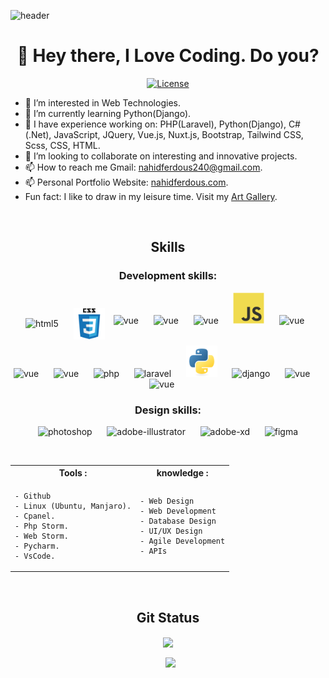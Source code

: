 ![header](https://capsule-render.vercel.app/api?type=waving&color=auto&height=300&section=header&text=Nahid%20Ferdous&fontSize=80&animation=fadeIn&fontAlignY=38&desc=A%20Passionate%20Full-Stack%20Web%20Developer.&descAlignY=51&descAlign=62)
<h1 align="center">
    👋 Hey there, I Love Coding. Do you?
</h1>

<p align="center">
    <a href="https://komarev.com/ghpvc/?username=nahidnfr123&color=ff69b4&style=flat&label=VIEWS">
    <img src="https://komarev.com/ghpvc/?username=nahidnfr123&color=ff69b4&style=flat&label=VIEWS" alt="License">
    </a>
</p>

[comment]: <> (<div style="margin-bottom: 30px; color: dodgerblue;">)

[comment]: <> (    <h3 align="center" style="line-height: 4px !important;">)

[comment]: <> (        I am a Full-Stack Web Developer.)

[comment]: <> (    </h3>)

[comment]: <> (</div>)

[comment]: <> (<hr style="margin-bottom: 30px; background-color: #4a5568">)

- 🌱 I’m interested in Web Technologies.
- 🌱 I’m currently learning Python(Django).
- 🌱 I have experience working on: PHP(Laravel), Python(Django), C#(.Net), JavaScript, JQuery, Vue.js, Nuxt.js, Bootstrap, Tailwind CSS, Scss, CSS, HTML.
- 💞️ I’m looking to collaborate on interesting and innovative projects.
- 📫 How to reach me Gmail: nahidferdous240@gmail.com.
- 📫 Personal Portfolio Website: [nahidferdous.com](https://www.nahidferdous.com "Nahid Ferdous").
- Fun fact: I like to draw in my leisure time. Visit my [Art Gallery](https://nahidferdous.com/art_gallery "Nahid's ART Gallery").

[comment]: <> (![myimg]&#40;https://cdn.worldvectorlogo.com/logos/html5.svg&#41;)

<br>
<h2 align="center">Skills</h2>
<h3 align="center">Development skills:</h3>
<p align="center">
    <img align="middle" hspace="10" vspace="10" src="https://cdn.worldvectorlogo.com/logos/html5.svg" alt="html5" width="50" height="50"/>
    <img align="middle" hspace="10" vspace="10" src="https://raw.githubusercontent.com/devicons/devicon/master/icons/css3/css3-original-wordmark.svg" alt="css3" width="50" height="50"/>
    <img src="https://cdn.worldvectorlogo.com/logos/sass-1.svg" alt="vue" width="50" height="50"/> 
    &nbsp;&nbsp;&nbsp;&nbsp;
    <img src="https://cdn.worldvectorlogo.com/logos/bootstrap-4.svg" alt="vue" width="50" height="50"/> 
    &nbsp;&nbsp;&nbsp;&nbsp;
    <img src="https://cdn.worldvectorlogo.com/logos/tailwind-css-2.svg" alt="vue" width="50" height="50"/> 
    &nbsp;&nbsp;&nbsp;&nbsp;
    <img src="https://raw.githubusercontent.com/devicons/devicon/master/icons/javascript/javascript-original.svg" alt="javascript" width="50" height="50"/> 
    &nbsp;&nbsp;&nbsp;&nbsp;
    <img src="https://cdn.worldvectorlogo.com/logos/jquery-1.svg" alt="vue" width="50" height="50"/> 
    &nbsp;&nbsp;&nbsp;&nbsp;
    <img src="https://cdn.worldvectorlogo.com/logos/vue-js-1.svg" alt="vue" width="50" height="50"/> 
    &nbsp;&nbsp;&nbsp;&nbsp;
    <img src="https://nuxtjs.org/logos/nuxt.svg" alt="vue" width="50" height="50"/> 
    &nbsp;&nbsp;&nbsp;&nbsp;
    <img src="https://cdn.worldvectorlogo.com/logos/php-1.svg" alt="php" width="50" style="max-height: 50px;"/> 
    &nbsp;&nbsp;&nbsp;&nbsp;
    <img src="https://cdn.worldvectorlogo.com/logos/laravel-2.svg" alt="laravel" width="50" height="50"/> 
    &nbsp;&nbsp;&nbsp;&nbsp;
    <img src="https://raw.githubusercontent.com/devicons/devicon/master/icons/python/python-original.svg" alt="python" width="50" height="50"/> 
    &nbsp;&nbsp;&nbsp;&nbsp;
    <img src="https://cdn.worldvectorlogo.com/logos/django.svg" alt="django" width="50" height="50"/> 
    &nbsp;&nbsp;&nbsp;&nbsp;
    <img src="https://cdn.worldvectorlogo.com/logos/mysql-3.svg" alt="vue" width="50" height="50"/> 
    &nbsp;&nbsp;&nbsp;&nbsp;
    <img src="https://cdn.worldvectorlogo.com/logos/postgresql.svg" alt="vue" width="50" height="50"/> 
    &nbsp;&nbsp;&nbsp;&nbsp;
</p>
<h3 align="center">Design skills:</h3>
<p align="center">
    &nbsp;&nbsp;&nbsp;&nbsp;
    <img src="https://cdn.worldvectorlogo.com/logos/photoshop-cc-4.svg" alt="photoshop" width="50" height="50"/> 
    &nbsp;&nbsp;&nbsp;&nbsp;
    <img src="https://cdn.worldvectorlogo.com/logos/adobe-illustrator-cc.svg" alt="adobe-illustrator" width="50" height="50"/> 
    &nbsp;&nbsp;&nbsp;&nbsp;
    <img src="https://cdn.worldvectorlogo.com/logos/adobe-xd-1.svg" alt="adobe-xd" width="50" height="50"/> 
    &nbsp;&nbsp;&nbsp;&nbsp;
    <img src="https://cdn.worldvectorlogo.com/logos/figma-1.svg" alt="figma" width="50" height="50"/> 
    &nbsp;&nbsp;&nbsp;&nbsp;
</p>

[comment]: <> (|Tools|Knowledge|)

[comment]: <> (|:---|:---|)

[comment]: <> (|Github| Web Design|)

[comment]: <> (|linux| Web Development|)

[comment]: <> (<h3 align="left">Tools:</h3>)

<br>

<table align="center">
  <tr>
    <th>Tools : </th>
    <th>knowledge : </th>
  </tr>
  <tr>
    <td>

    - Github
    - Linux (Ubuntu, Manjaro).
    - Cpanel.
    - Php Storm.
    - Web Storm.
    - Pycharm.
    - VsCode.

</td>
    <td>

    - Web Design
    - Web Development
    - Database Design
    - UI/UX Design
    - Agile Development
    - APIs

</td>
  </tr>
</table>

<br>
<h2 align="center">Git Status</h2>

[comment]: <> ([![Top Langs]&#50;https://github-readme-stats.vercel.app/api/top-langs/?username=nahidnfr123&show_icons=true&theme=radical&#41;]&#50;https://github.com/anuraghazra/github-readme-stats&#41;)

[comment]: <> (![Nahid's GitHub stats]&#50;https://github-readme-stats.vercel.app/api?username=nahidnfr123&show_icons=true&theme=radical&#41;)

<p align="center">
<a href="https://github-readme-stats.vercel.app/api/top-langs/?username=nahidnfr123&show_icons=true&theme=radical">
  <img align="center" src="https://github-readme-stats.vercel.app/api/top-langs/?username=nahidnfr123&&layout=compact&show_icons=true&theme=radical" />
</a>
</p>


<p align="center">&nbsp;
<a href="https://github-readme-stats.vercel.app/api?username=nahidnfr123&show_icons=true&theme=radical">
  <img align="center" src="https://github-readme-stats.vercel.app/api?username=nahidnfr123&show_icons=true&theme=radical" />
</a>
</p>
